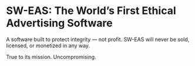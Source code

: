 # SW-EAS: The World’s First Ethical Advertising Software

A software built to protect integrity — not profit. SW-EAS will never be sold, licensed, or monetized in any way.

True to its mission. Uncompromising.

